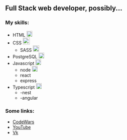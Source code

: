 ## Full Stack web developer, possibly...

### My skills:
- HTML <img width="18px" alt="HTML" src="https://image.flaticon.com/icons/png/512/732/732212.png" />
- CSS <img width="22px" alt="CSS" src="https://cdn.iconscout.com/icon/free/png-512/css-118-569410.png" />
    * SASS <img width="20px" alt="SASS" src="https://upload.wikimedia.org/wikipedia/commons/thumb/9/96/Sass_Logo_Color.svg/1920px-Sass_Logo_Color.svg.png" />
- PostgreSQL <img width="18px" alt="PG" src="https://upload.wikimedia.org/wikipedia/commons/thumb/2/29/Postgresql_elephant.svg/1280px-Postgresql_elephant.svg.png" />
- Javascript <img width="18px" alt="JS" src="https://upload.wikimedia.org/wikipedia/commons/thumb/9/99/Unofficial_JavaScript_logo_2.svg/1280px-Unofficial_JavaScript_logo_2.svg.png" />
    * node <img width="18px" alt="NODE" src="https://p1.hiclipart.com/preview/885/534/395/green-grass-nodejs-javascript-react-mean-angularjs-logo-symbol-png-clipart-thumbnail.jpg" />
    * react
    * express
- Typescript <img width="18px" alt="TS" src="https://upload.wikimedia.org/wikipedia/commons/thumb/4/4c/Typescript_logo_2020.svg/250px-Typescript_logo_2020.svg.png" />
    * -nest
    * -angular


### Some links:
- [CodeWars](https://www.codewars.com/users/DanilaJS "CodeWars")
- [YouTube](https://www.youtube.com/channel/UC4qk6chAVY2eyhRHX26g9pA "YouTube")
- [Vk](https://vk.com/id463795683 "Vk")
